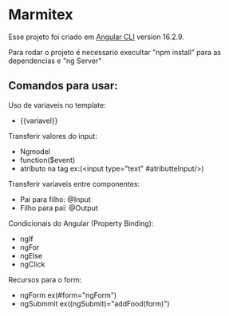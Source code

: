# Marmitex

Esse projeto foi criado em [Angular CLI](https://github.com/angular/angular-cli) version 16.2.9.

Para rodar o projeto é necessario execultar "npm install" para as dependencias e "ng Server" 

## Comandos para usar:

Uso de variaveis no template:

- {{variavel}}

Transferir valores do input:
- Ngmodel
- function($event)
- atributo na tag ex:(<input type="text" #atributteInput/>)

Transferir variaveis entre componentes:

- Pai para filho: @Input
- Filho para pai: @Output

Condicionais do Angular (Property Binding):

- ngIf
- ngFor
- ngElse
- ngClick 

Recursos para o form:

- ngForm ex(#form="ngForm")
- ngSubmmit ex((ngSubmit)="addFood(form)")